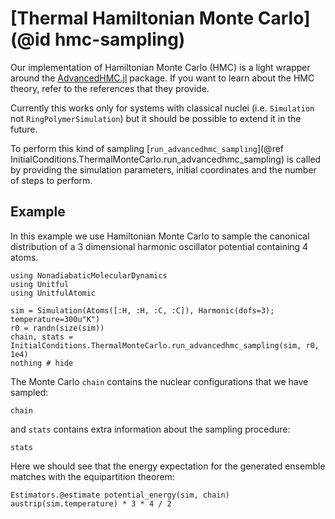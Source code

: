 # [Thermal Hamiltonian Monte Carlo](@id hmc-sampling)

Our implementation of Hamiltonian Monte Carlo (HMC) is a light wrapper around the
[AdvancedHMC.jl](https://github.com/TuringLang/AdvancedHMC.jl) package.
If you want to learn about the HMC theory, refer to the references that they provide.

Currently this works only for systems with classical nuclei
(i.e. `Simulation` not `RingPolymerSimulation`)
but it should be possible to extend it in the future.

To perform this kind of sampling
[`run_advancedhmc_sampling`](@ref InitialConditions.ThermalMonteCarlo.run_advancedhmc_sampling)
is called by providing the simulation parameters, initial coordinates and the number of
steps to perform.

## Example

In this example we use Hamiltonian Monte Carlo to sample the canonical distribution of
a 3 dimensional harmonic oscillator potential containing 4 atoms.

```@example hmc
using NonadiabaticMolecularDynamics
using Unitful
using UnitfulAtomic

sim = Simulation(Atoms([:H, :H, :C, :C]), Harmonic(dofs=3); temperature=300u"K")
r0 = randn(size(sim))
chain, stats = InitialConditions.ThermalMonteCarlo.run_advancedhmc_sampling(sim, r0, 1e4)
nothing # hide
```

The Monte Carlo `chain` contains the nuclear configurations that we have sampled:
```@example hmc
chain
```
and `stats` contains extra information about the sampling procedure:
```@example hmc
stats
```

Here we should see that the energy expectation for the generated ensemble matches
with the equipartition theorem:
```@repl hmc
Estimators.@estimate potential_energy(sim, chain)
austrip(sim.temperature) * 3 * 4 / 2
```
